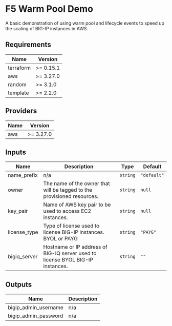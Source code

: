 # F5 Warm Pool Demo
A basic demonstration of using warm pool and lifecycle events to speed up the scaling of BIG-IP instances in AWS.

<!-- BEGINNING OF PRE-COMMIT-TERRAFORM DOCS HOOK -->
## Requirements

| Name | Version |
|------|---------|
| terraform | >= 0.15.1 |
| aws | >= 3.27.0 |
| random | >= 3.1.0 |
| template | >= 2.2.0 |

## Providers

| Name | Version |
|------|---------|
| aws | >= 3.27.0 |

## Inputs

| Name | Description | Type | Default |
|------|-------------|------|---------|
| name\_prefix | n/a | `string` | `"default"` |
| owner | The name of the owner that will be tagged to the provisioned resources. | `string` | `null` |
| key\_pair | Name of AWS key pair to be used to access EC2 instances. | `string` | `null` |
| license\_type | Type of license used to license BIG-IP instances. BYOL or PAYG | `string` | `"PAYG"` |
| bigiq\_server | Hostname or IP address of BIG-IQ server used to license BYOL BIG-IP instances. | `string` | `""` |

## Outputs

| Name | Description |
|------|-------------|
| bigip\_admin\_username | n/a |
| bigip\_admin\_password | n/a |

<!-- END OF PRE-COMMIT-TERRAFORM DOCS HOOK -->